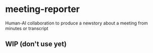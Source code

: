# meeting-reporter
Human-AI collaboration to produce a newstory about a meeting from minutes or transcript
## WIP (don't use yet)
